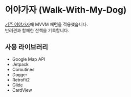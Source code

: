 어야가자 (Walk-With-My-Dog)
==
[기존 어야가자](https://github.com/summerdewyes/walks-with-my-dog-portfolio)에 MVVM 패턴을 적용했습니다.   
반려견과 함께한 산책을 기록합니다.

## 사용 라이브러리

* Google Map API
* Jetpack
* Coroutines
* Dagger
* Retrofit2
* Glide
* CardView






